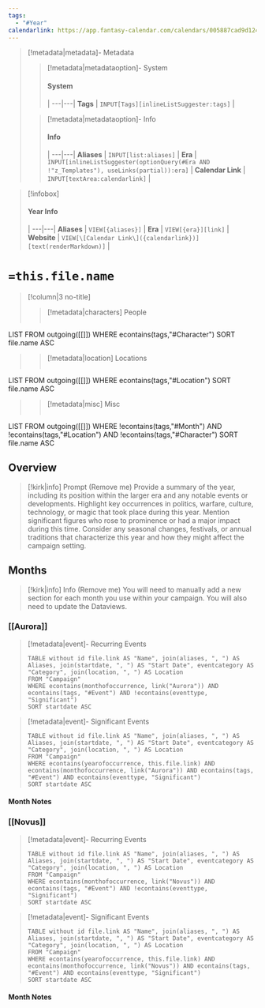 ```yaml
---
tags:
  - "#Year"
calendarlink: https://app.fantasy-calendar.com/calendars/005887cad9d1247de41d1e873570e7cf
---
```


> [!metadata|metadata]- Metadata 
>> [!metadata|metadataoption]- System
>> #### System
>>  |
>> ---|---|
> **Tags** | `INPUT[Tags][inlineListSuggester:tags]` |
>
>> [!metadata|metadataoption]- Info
>> #### Info
>>  |
>> ---|---|
>> **Aliases** | `INPUT[list:aliases]` |
>> **Era** | `INPUT[inlineListSuggester(optionQuery(#Era AND !"z_Templates"), useLinks(partial)):era]` |
>> **Calendar Link** |  `INPUT[textArea:calendarlink]` |

> [!infobox]
> #### Year Info
>  |
> ---|---|
> **Aliases** | `VIEW[{aliases}]` |
> **Era** | `VIEW[{era}][link]` |
> **Website** | `VIEW[\[Calendar Link\]({calendarlink})][text(renderMarkdown)]` |

# `=this.file.name`

> [!column|3 no-title]
>> [!metadata|characters] People
>> ```dataview
LIST
FROM outgoing([[]])
WHERE econtains(tags,"#Character")
SORT file.name ASC
>
>> [!metadata|location] Locations
>>  ```dataview
LIST
FROM outgoing([[]])
WHERE econtains(tags,"#Location")
SORT file.name ASC
>
>> [!metadata|misc] Misc
>>  ```dataview
LIST
FROM outgoing([[]])
WHERE !econtains(tags,"#Month") AND !econtains(tags,"#Location") AND !econtains(tags,"#Character")
SORT file.name ASC

## Overview

> [!kirk|info] Prompt (Remove me)
Provide a summary of the year, including its position within the larger era and any notable events or developments. Highlight key occurrences in politics, warfare, culture, technology, or magic that took place during this year. Mention significant figures who rose to prominence or had a major impact during this time. Consider any seasonal changes, festivals, or annual traditions that characterize this year and how they might affect the campaign setting.

## Months

> [!kirk|info] Info (Remove me)
> You will need to manually add a new section for each month you use within your campaign. You will also need to update the Dataviews.

### [[Aurora]]

> [!metadata|event]- Recurring Events
> ```dataview
> TABLE without id file.link AS "Name", join(aliases, ", ") AS Aliases, join(startdate, ", ") AS "Start Date", eventcategory AS "Category", join(location, ", ") AS Location
> FROM "Campaign"
> WHERE econtains(monthofoccurrence, link("Aurora")) AND econtains(tags, "#Event") AND !econtains(eventtype, "Significant")
> SORT startdate ASC

> [!metadata|event]- Significant Events
> ```dataview
> TABLE without id file.link AS "Name", join(aliases, ", ") AS Aliases, join(startdate, ", ") AS "Start Date", eventcategory AS "Category", join(location, ", ") AS Location
> FROM "Campaign"
> WHERE econtains(yearofoccurrence, this.file.link) AND econtains(monthofoccurrence, link("Aurora")) AND econtains(tags, "#Event") AND econtains(eventtype, "Significant")
> SORT startdate ASC

#### Month Notes



### [[Novus]]

> [!metadata|event]- Recurring Events
> ```dataview
> TABLE without id file.link AS "Name", join(aliases, ", ") AS Aliases, join(startdate, ", ") AS "Start Date", eventcategory AS "Category", join(location, ", ") AS Location
> FROM "Campaign"
> WHERE econtains(monthofoccurrence, link("Novus")) AND econtains(tags, "#Event") AND !econtains(eventtype, "Significant")
> SORT startdate ASC

> [!metadata|event]- Significant Events
> ```dataview
> TABLE without id file.link AS "Name", join(aliases, ", ") AS Aliases, join(startdate, ", ") AS "Start Date", eventcategory AS "Category", join(location, ", ") AS Location
> FROM "Campaign"
> WHERE econtains(yearofoccurrence, this.file.link) AND econtains(monthofoccurrence, link("Novus")) AND econtains(tags, "#Event") AND econtains(eventtype, "Significant")
> SORT startdate ASC

#### Month Notes



